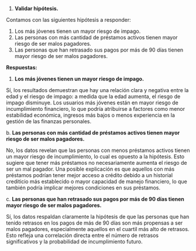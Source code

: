 1. **Validar hipótesis.**

Contamos con las siguientes hipótesis a responder:

1. Los más jóvenes tienen un mayor riesgo de impago.
2. Las personas con más cantidad de préstamos activos tienen mayor riesgo de ser malos pagadores.
3. Las personas que han retrasado sus pagos por más de 90 días tienen mayor riesgo de ser malos pagadores.

**Respuestas:**

1. **Los más jóvenes tienen un mayor riesgo de impago.**

Sí, los resultados demuestran que hay una relación clara y negativa entre la edad y el riesgo de impago: a medida que la edad aumenta, el riesgo de impago disminuye. Los usuarios más jóvenes están en mayor riesgo de incumplimiento financiero, lo que podría atribuirse a factores como menor estabilidad económica, ingresos más bajos o menos experiencia en la gestión de las finanzas personales.

b.  **Las personas con más cantidad de préstamos activos tienen mayor riesgo de ser malos pagadores.**

No, los datos revelan que las personas con menos préstamos activos tienen un mayor riesgo de incumplimiento, lo cual es opuesto a la hipótesis. Esto sugiere que tener más préstamos no necesariamente aumenta el riesgo de ser un mal pagador. Una posible explicación es que aquellos con más préstamos podrían tener mejor acceso a crédito debido a un historial crediticio más establecido o mayor capacidad de manejo financiero, lo que también podría implicar mejores condiciones en sus préstamos.

c. **Las personas que han retrasado sus pagos por más de 90 días tienen mayor riesgo de ser malos pagadores.**

Sí, los datos respaldan claramente la hipótesis de que las personas que han tenido retrasos en los pagos de más de 90 días son más propensas a ser malos pagadores, especialmente aquellos en el cuartil más alto de retrasos. Esto refleja una correlación directa entre el número de retrasos significativos y la probabilidad de incumplimiento futuro.
